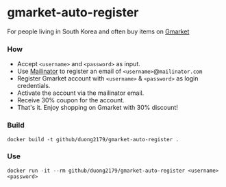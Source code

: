 # gmarket-auto-register
For people living in South Korea and often buy items on [Gmarket](http://gmarket.co.kr/)

### How
+ Accept `<username>` and `<password>` as input.
+ Use [Mailinator](https://www.mailinator.com/) to register an email of `<username>`@`mailinator.com`
+ Register Gmarket account with `<username>` & `<password>` as login credentials.
+ Activate the account via the mailinator email.
+ Receive 30% coupon for the account.
+ That's it. Enjoy shopping on Gmarket with 30% discount!

### Build
```
docker build -t github/duong2179/gmarket-auto-register .
```

### Use
```
docker run -it --rm github/duong2179/gmarket-auto-register <username> <password>
```

